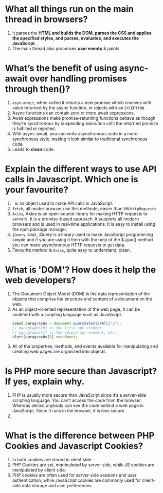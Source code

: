 # What all things run on the main thread in browsers?
1. It parses the **HTML and builds the DOM, parses the CSS and applies the specified styles, and parses, evaluates, and executes the JavaScript**.
2. The main thread also processes **user events** & paints.


# What’s the benefit of using async-await over handling promises through then()?
1. `asyn-await`, when called it returns a new promise which resolves with value returned by the async function, or rejects with an `EXCEPTION`.
2. Async functions can contain zero or more await expressions. 
3. Await expressions make promise-returning functions behave as though they're synchronous by suspending execution until the returned promise is fulfilled or rejected. 
4. With async-await, you can write asynchronous code in a more synchronous style, making it look similar to traditional synchronous code.
5. Leads to **clean** code.

# Explain the different ways to use API calls in Javascript. Which one is your favourite?
1. ` is an object used to make API calls in JavaScript.
2. `fetch`, all moder browser use this methode, easier than `XMLHttpRequests` 
3. `Axios`, Axios is an open-source library for making HTTP requests to servers. It is a promise-based approach. It supports all modern browsers and is used in real-time applications. It is easy to install using the npm package manager.
4. `jQuery AJAX`, jQuery is a library used to make JavaScript programming simple and if you are using it then with the help of the $.ajax() method you can make asynchronous HTTP requests to get data.
5. Favourite method is `Axios`, quite easy to understand, clean.

# What is 'DOM'? How does it help the web developers?
1. The Document Object Model (DOM) is the data representation of the objects that comprise the structure and content of a document on the web. 
2. As an object-oriented representation of the web page, it can be modified with a scripting language such as JavaScript.
    ```js
    const paragraphs = document.querySelectorAll("p");
    // paragraphs[0] is the first <p> element
    // paragraphs[1] is the second <p> element, etc. 
    alert(paragraphs[0].nodeName);
    ```
4. All of the properties, methods, and events available for manipulating and creating web pages are organized into objects.

# Is PHP more secure than Javascript? If yes, explain why.
1. PHP is usually more secure than JavaScript since it’s a server-side scripting language. You can’t access the code from the browser. Whereas almost anybody can see the code behind a web page in JavaScript. Since it runs in the browser, it is less secure.
2. 

# What is the difference between PHP Cookies and Javascript Cookies?
1. In both cookies are stored in client side
2. PHP Cookies are *set*, *manipulated* by server side, while JS cookies are manipulated by client side.
3. PHP cookies are often used for server-side sessions and user authentication, while JavaScript cookies are commonly used for client-side data storage and user preferences.